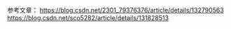 参考文章：
https://blog.csdn.net/2301_79376376/article/details/132790563
https://blog.csdn.net/sco5282/article/details/131828513

